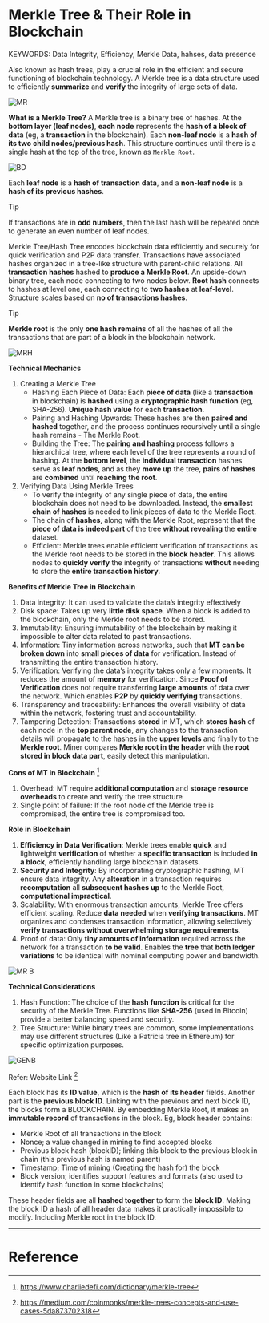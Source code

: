 # Merkle Tree & Their Role in Blockchain

KEYWORDS:
Data Integrity, Efficiency, Merkle Data, hahses, data presence

Also known as hash trees, play a crucial role in the efficient and secure functioning of blockchain technology. A Merkle tree is a data structure used to efficiently **summarize** and **verify** the integrity of large sets of data.

![MR](https://github.com/zhenHai1021/Tijarah-Blockchain-Notes/assets/113818064/8293d183-2bec-45fb-bb2a-2690b89da817)

**What is a Merkle Tree?**
A Merkle tree is a binary tree of hashes. At the **bottom layer (leaf nodes)**, **each node** represents the **hash of a block of data** (eg, a **transaction** in the blockchain). Each **non-leaf node** is a **hash of its two child nodes/previous hash**. This structure continues until there is a single hash at the top of the tree, known as `Merkle Root`.

![BD](https://github.com/zhenHai1021/Tijarah-Blockchain-Notes/assets/113818064/1272986c-6bde-4c8c-8e57-eca669853e09)

Each **leaf node** is a **hash of transaction data**, and a **non-leaf node** is a **hash of its previous hashes**. 
> [!Tip]
> If transactions are in **odd numbers**, then the last hash will be repeated once to generate an even number of leaf nodes.

Merkle Tree/Hash Tree encodes blockchain data efficiently and securely for quick verification and  P2P data transfer. Transactions have associated hashes organized in a tree-like structure with parent-child relations. All **transaction hashes** hashed to **produce a Merkle Root**. An upside-down binary tree, each node connecting to two nodes below. **Root hash** connects to hashes at level one, each connecting to **two hashes** at **leaf-level**. Structure scales based on **no of transactions hashes**.
> [!Tip]
> **Merkle root** is the only **one hash remains** of all the hashes of all the transactions that are part of a block in the blockchain network.

![MRH](https://github.com/zhenHai1021/Tijarah-Blockchain-Notes/assets/113818064/e2bfe327-52f6-48fa-8fba-f479519f11fc)

**Technical Mechanics**
<ol>
  <li> 
    Creating a Merkle Tree
    <ul type="a">
      <li>
        Hashing Each Piece of Data: Each <strong>piece of data</strong> (like a <strong>transaction</strong> in blockchain) is <strong>hashed</strong> using a <strong>cryptographic hash function</strong> (eg, SHA-256). <strong>Unique hash value</strong> for each <strong>transaction</strong>.
      </li>
      <li>
        Pairing and Hashing Upwards: These hashes are then <strong>paired and hashed</strong> together, and the process continues recursively until a single hash remains - The Merkle Root.
      </li>
      <li>
        Building the Tree: The <strong>pairing and hashing</strong> process follows a hierarchical tree, where each level of the tree represents a round of hashing. At the <strong>bottom level</strong>, the <strong>individual transaction</strong> hashes serve as <strong>leaf nodes</strong>, and as they <strong>move up</strong> the tree, <strong>pairs of hashes</strong> are <strong>combined</strong> until <strong>reaching the root</strong>.
      </li>
    </ul>
  </li>
  <li>
    Verifying Data Using Merkle Trees
    <ul type="a">
      <li>
        To verify the integrity of any single piece of data, the entire blockchain does not need to be downloaded. Instead, the <strong>smallest chain of hashes</strong> is needed to link pieces of data to the Merkle Root.
      </li>
      <li>
        The chain of <strong>hashes</strong>, along with the Merkle Root, represent that the <strong>piece of data is indeed part</strong> of the tree <strong>without revealing</strong> the <strong>entire</strong> dataset.
      </li>
      <li>
        Efficient: Merkle trees enable efficient verification of transactions as the Merkle root needs to be stored in the <strong>block header</strong>. This allows nodes to <strong>quickly verify</strong> the integrity of transactions <strong>without</strong> needing to store the <strong>entire transaction history</strong>.
      </li>
    </ul>
  </li>
</ol>

**Benefits of Merkle Tree in Blockchain**
1. Data integrity: It can used to validate the data’s integrity effectively
2. Disk space: Takes up very **little disk space**. When a block is added to the blockchain, only the Merkle root needs to be stored.
3. Immutability: Ensuring immutability of the blockchain by making it impossible to alter data related to past transactions.
4. Information: Tiny information across networks, such that **MT can be broken down** into **small pieces of data** for verification. Instead of transmitting the entire transaction history.
5. Verification: Verifying the data’s integrity takes only a few moments. It reduces the amount of **memory** for verification. Since **Proof of Verification** does not require transferring **large amounts** of data over the network. Which enables **P2P** by **quickly verifying** transactions.
6. Transparency and traceability: Enhances the overall visibility of data within the network, fostering trust and accountability.
7. Tampering Detection: Transactions **stored** in MT, which **stores hash** of each node in the **top parent node**, any changes to the transaction details will propagate to the hashes in the **upper levels** and finally to the **Merkle root**. Miner compares **Merkle root in the header** with the **root stored in block data part**, easily detect this manipulation.

**Cons of MT in Blockchain** [^1]
1. Overhead: MT require **additional computation** and **storage resource overheads** to create and verify the tree structure
2. Single point of failure: If the root node of the Merkle tree is compromised, the entire tree is compromised too.

**Role in Blockchain**
1. **Efficiency in Data Verification**: Merkle trees enable **quick** and lightweight **verification** of whether a **specific transaction** is included **in a block**, efficiently handling large blockchain datasets.
2. **Security and Integrity**: By incorporating cryptographic hashing, MT ensure data integrity. Any **alteration** in a transaction requires **recomputation** all **subsequent hashes up** to the Merkle Root, **computational impractical**.
3. Scalability: With enormous transaction amounts, Merkle Tree offers efficient scaling. Reduce **data needed** when **verifying transactions**. MT organizes and condenses transaction information, allowing selectively **verify transactions without overwhelming storage requirements**.
4. Proof of data: Only **tiny amounts of information** required across the network for a transaction **to be valid**. Enables the **tree** that **both ledger variations** to be identical with nominal computing power and bandwidth.

![MR B](https://github.com/zhenHai1021/Tijarah-Blockchain-Notes/assets/113818064/b747decf-a581-4c41-9ae3-dd102721ba5d)

**Technical Considerations**
1. Hash Function: The choice of the **hash function** is critical for the security of the Merkle Tree. Functions like **SHA-256** (used in Bitcoin) provide a better balancing speed and security.
2. Tree Structure: While binary trees are common, some implementations may use different structures (Like a Patricia tree in Ethereum) for specific optimization purposes.

![GENB](https://github.com/zhenHai1021/Tijarah-Blockchain-Notes/assets/113818064/d506664a-ee3c-4c22-b623-90517b0a90f0)

Refer: Website Link [^2]

Each block has its **ID value**, which is the **hash of its header** fields. Another part is the **previous block ID**. Linking with the previous and next block ID, the blocks form a BLOCKCHAIN. By embedding Merkle Root, it makes an **immutable record** of transactions in the block.
Eg, block header contains:
- Merkle Root of all transactions in the block
- Nonce; a value changed in mining to find accepted blocks
- Previous block hash (blockID); linking this block to the previous block in chain (this previous hash is named parent)
- Timestamp; Time of mining (Creating the hash for) the block
- Block version; identifies support features and formats (also used to identify hash function in some blockchains)

These header fields are all **hashed together** to form the **block ID**. Making the block ID a hash of all header data makes it practically impossible to modify. Including Merkle root in the block ID.

---
# Reference
[^1]: https://www.charliedefi.com/dictionary/merkle-tree 
[^2]: https://medium.com/coinmonks/merkle-trees-concepts-and-use-cases-5da873702318
